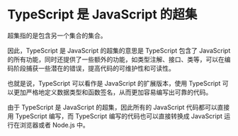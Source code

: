 
# TypeScript 是 JavaScript 的超集

  超集指的是包含另一个集合的集合。

  因此，TypeScript 是 JavaScript 的超集的意思是 TypeScript 包含了 JavaScript 的所有功能，同时还提供了一些额外的功能，如类型注解、接口、类等，可以在编码阶段捕获一些潜在的错误，提高代码的可维护性和可读性。

  也就是说，TypeScript 可以看作是 JavaScript 的扩展版本，使用 TypeScript 可以更加严格地定义数据类型和函数签名，从而更加容易编写出可靠的代码。
  
  由于 TypeScript 是 JavaScript 的超集，因此所有的 JavaScript 代码都可以直接用 TypeScript 编写，而 TypeScript 编写的代码也可以直接转换成 JavaScript 运行在浏览器或者 Node.js 中。